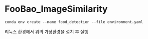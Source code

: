 # FooBao_ImageSimilarity

    conda env create --name food_detection --file environment.yaml

리눅스 환경에서 위의 가상환경을 설치 후 실행

